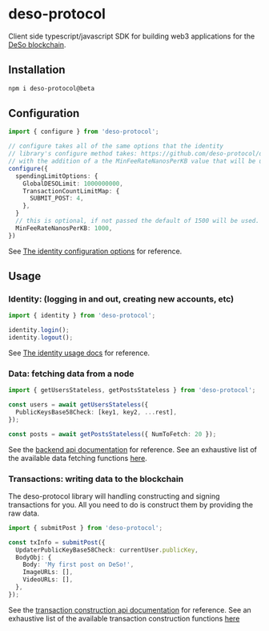 # deso-protocol

Client side typescript/javascript SDK for building web3 applications for the [DeSo blockchain](https://docs.deso.org).

## Installation

```sh
npm i deso-protocol@beta
```

## Configuration

```ts
import { configure } from 'deso-protocol';

// configure takes all of the same options that the identity
// library's configure method takes: https://github.com/deso-protocol/deso-workspace/tree/main/libs/identity#configuration
// with the addition of a the MinFeeRateNanosPerKB value that will be used for all transactions.
configure({
  spendingLimitOptions: {
    GlobalDESOLimit: 1000000000,
    TransactionCountLimitMap: {
      SUBMIT_POST: 4,
    },
  }
  // this is optional, if not passed the default of 1500 will be used.
  MinFeeRateNanosPerKB: 1000,
})
```

See [The identity configuration options](https://github.com/deso-protocol/deso-workspace/tree/main/libs/identity#configuration) for reference.

## Usage

### Identity: (logging in and out, creating new accounts, etc)

```ts
import { identity } from 'deso-protocol';

identity.login();
identity.logout();
```

See [The identity usage docs](https://github.com/deso-protocol/deso-workspace/tree/main/libs/identity#usage) for reference.

### Data: fetching data from a node

```ts
import { getUsersStateless, getPostsStateless } from 'deso-protocol';

const users = await getUsersStateless({
  PublicKeysBase58Check: [key1, key2, ...rest],
});

const posts = await getPostsStateless({ NumToFetch: 20 });
```

See the [backend api documentation](https://docs.deso.org/deso-backend/api) for reference.
See an exhaustive list of the available data fetching functions [here](https://github.com/deso-protocol/deso-workspace/blob/main/libs/data/src/lib/data.ts#L73).

### Transactions: writing data to the blockchain

The deso-protocol library will handling constructing and signing transactions for you. All you need to
do is construct them by providing the raw data.

```ts
import { submitPost } from 'deso-protocol';

const txInfo = submitPost({
  UpdaterPublicKeyBase58Check: currentUser.publicKey,
  BodyObj: {
    Body: 'My first post on DeSo!',
    ImageURLs: [],
    VideoURLs: [],
  },
});
```

See the [transaction construction api documentation](https://docs.deso.org/deso-backend/construct-transactions) for reference.
See an exhaustive list of the available transaction construction functions [here](https://github.com/deso-protocol/deso-workspace/tree/beta/libs/deso-protocol/src/lib/transactions)
